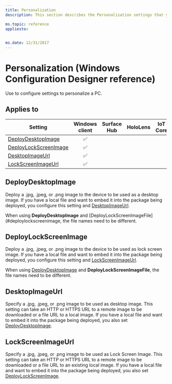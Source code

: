 ```yaml
---
title: Personalization
description: This section describes the Personalization settings that you can configure in provisioning packages for Windows 10 using Windows Configuration Designer. 

ms.topic: reference
appliesto: 
 

ms.date: 12/31/2017
--- 
```


# Personalization (Windows Configuration Designer reference) 

Use to configure settings to personalize a PC. 

## Applies to 

| Setting   | Windows client | Surface Hub | HoloLens | IoT Core |
| --- | :---: | :---: | :---: | :---: |
| [DeployDesktopImage](#deploydesktopimage) | ✅  |  |  |  |
| [DeployLockScreenImage](#deploylockscreenimage) | ✅  |  |  |  |
| [DesktopImageUrl](#desktopimageurl) | ✅  |  |  |  |
| [LockScreenImageUrl](#lockscreenimageurl) | ✅  |  |  |  | 

## DeployDesktopImage 

Deploy a .jpg, .jpeg, or .png image to the device to be used as a desktop image. If you have a local file and want to embed it into the package being deployed, you configure this setting and [DesktopImageUrl](#desktopimageurl). 

When using **DeployDesktopImage** and [DeployLockScreenImageFile](#deploylockscreenimage, the file names need to be different.  

## DeployLockScreenImage 

Deploy a .jpg, .jpeg, or .png image to the device to be used as lock screen image. If you have a local file and want to embed it into the package being deployed, you configure this setting and [LockScreenImageUrl](#lockscreenimageurl). 

When using [DeployDesktopImage](#deploydesktopimage) and **DeployLockScreenImageFile**, the file names need to be different. 

## DesktopImageUrl 

Specify a .jpg, .jpeg, or .png image to be used as desktop image. This setting can take an HTTP or HTTPS URL to a remote image to be downloaded or a file URL to a local image. If you have a local file and want to embed it into the package being deployed, you also set [DeployDesktopImage](#deploydesktopimage). 

## LockScreenImageUrl 

Specify a .jpg, .jpeg, or .png image to be used as Lock Screen Image. This setting can take an HTTP or HTTPS URL to a remote image to be downloaded or a file URL to an existing local image. If you have a local file and want to embed it into the package being deployed, you also set [DeployLockScreenImage](#deploylockscreenimage).
